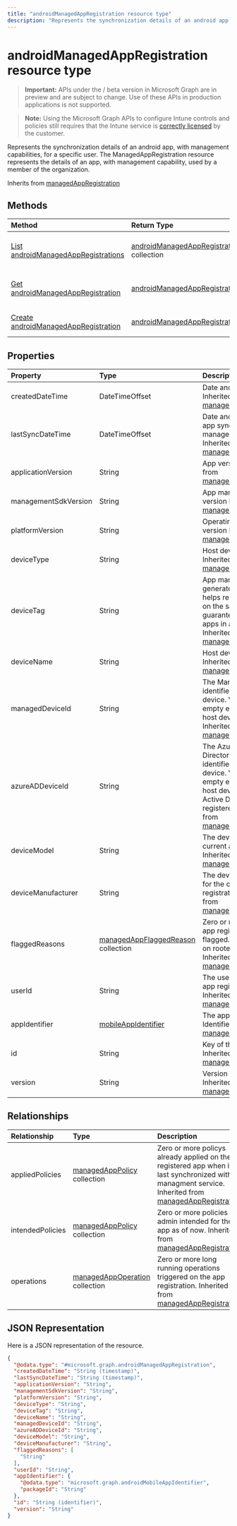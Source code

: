 ```yaml
---
title: "androidManagedAppRegistration resource type"
description: "Represents the synchronization details of an android app, with management capabilities, for a specific user."
---
```


# androidManagedAppRegistration resource type

> **Important:** APIs under the / beta version in Microsoft Graph are in preview and are subject to change. Use of these APIs in production applications is not supported.

> **Note:** Using the Microsoft Graph APIs to configure Intune controls and policies still requires that the Intune service is [correctly licensed](https://go.microsoft.com/fwlink/?linkid=839381) by the customer.

Represents the synchronization details of an android app, with management capabilities, for a specific user.
The ManagedAppRegistration resource represents the details of an app, with management capability, used by a member of the organization.

Inherits from [managedAppRegistration](../resources/intune-mam-managedappregistration.md)

## Methods
|Method|Return Type|Description|
|:---|:---|:---|
|[List androidManagedAppRegistrations](../api/intune-mam-androidmanagedappregistration-list.md)|[androidManagedAppRegistration](../resources/intune-mam-androidmanagedappregistration.md) collection|List properties and relationships of the [androidManagedAppRegistration](../resources/intune-mam-androidmanagedappregistration.md) objects.|
|[Get androidManagedAppRegistration](../api/intune-mam-androidmanagedappregistration-get.md)|[androidManagedAppRegistration](../resources/intune-mam-androidmanagedappregistration.md)|Read properties and relationships of the [androidManagedAppRegistration](../resources/intune-mam-androidmanagedappregistration.md) object.|
|[Create androidManagedAppRegistration](../api/intune-mam-androidmanagedappregistration-create.md)|[androidManagedAppRegistration](../resources/intune-mam-androidmanagedappregistration.md)|Create a new [androidManagedAppRegistration](../resources/intune-mam-androidmanagedappregistration.md) object.|

## Properties
|Property|Type|Description|
|:---|:---|:---|
|createdDateTime|DateTimeOffset|Date and time of creation Inherited from [managedAppRegistration](../resources/intune-mam-managedappregistration.md)|
|lastSyncDateTime|DateTimeOffset|Date and time of last the app synced with management service. Inherited from [managedAppRegistration](../resources/intune-mam-managedappregistration.md)|
|applicationVersion|String|App version Inherited from [managedAppRegistration](../resources/intune-mam-managedappregistration.md)|
|managementSdkVersion|String|App management SDK version Inherited from [managedAppRegistration](../resources/intune-mam-managedappregistration.md)|
|platformVersion|String|Operating System version Inherited from [managedAppRegistration](../resources/intune-mam-managedappregistration.md)|
|deviceType|String|Host device type Inherited from [managedAppRegistration](../resources/intune-mam-managedappregistration.md)|
|deviceTag|String|App management SDK generated tag, which helps relate apps hosted on the same device. Not guaranteed to relate apps in all conditions. Inherited from [managedAppRegistration](../resources/intune-mam-managedappregistration.md)|
|deviceName|String|Host device name Inherited from [managedAppRegistration](../resources/intune-mam-managedappregistration.md)|
|managedDeviceId|String|The Managed Device identifier of the host device. Value could be empty even when the host device is managed. Inherited from [managedAppRegistration](../resources/intune-mam-managedappregistration.md)|
|azureADDeviceId|String|The Azure Active Directory Device identifier of the host device. Value could be empty even when the host device is Azure Active Directory registered. Inherited from [managedAppRegistration](../resources/intune-mam-managedappregistration.md)|
|deviceModel|String|The device model for the current app registration  Inherited from [managedAppRegistration](../resources/intune-mam-managedappregistration.md)|
|deviceManufacturer|String|The device manufacturer for the current app registration  Inherited from [managedAppRegistration](../resources/intune-mam-managedappregistration.md)|
|flaggedReasons|[managedAppFlaggedReason](../resources/intune-mam-managedappflaggedreason.md) collection|Zero or more reasons an app registration is flagged. E.g. app running on rooted device Inherited from [managedAppRegistration](../resources/intune-mam-managedappregistration.md)|
|userId|String|The user Id to who this app registration belongs. Inherited from [managedAppRegistration](../resources/intune-mam-managedappregistration.md)|
|appIdentifier|[mobileAppIdentifier](../resources/intune-mam-mobileappidentifier.md)|The app package Identifier Inherited from [managedAppRegistration](../resources/intune-mam-managedappregistration.md)|
|id|String|Key of the entity. Inherited from [managedAppRegistration](../resources/intune-mam-managedappregistration.md)|
|version|String|Version of the entity. Inherited from [managedAppRegistration](../resources/intune-mam-managedappregistration.md)|

## Relationships
|Relationship|Type|Description|
|:---|:---|:---|
|appliedPolicies|[managedAppPolicy](../resources/intune-mam-managedapppolicy.md) collection|Zero or more policys already applied on the registered app when it last synchronized with managment service. Inherited from [managedAppRegistration](../resources/intune-mam-managedappregistration.md)|
|intendedPolicies|[managedAppPolicy](../resources/intune-mam-managedapppolicy.md) collection|Zero or more policies admin intended for the app as of now. Inherited from [managedAppRegistration](../resources/intune-mam-managedappregistration.md)|
|operations|[managedAppOperation](../resources/intune-mam-managedappoperation.md) collection|Zero or more long running operations triggered on the app registration. Inherited from [managedAppRegistration](../resources/intune-mam-managedappregistration.md)|

## JSON Representation
Here is a JSON representation of the resource.
<!-- {
  "blockType": "resource",
  "keyProperty": "id",
  "@odata.type": "microsoft.graph.androidManagedAppRegistration"
}
-->
``` json
{
  "@odata.type": "#microsoft.graph.androidManagedAppRegistration",
  "createdDateTime": "String (timestamp)",
  "lastSyncDateTime": "String (timestamp)",
  "applicationVersion": "String",
  "managementSdkVersion": "String",
  "platformVersion": "String",
  "deviceType": "String",
  "deviceTag": "String",
  "deviceName": "String",
  "managedDeviceId": "String",
  "azureADDeviceId": "String",
  "deviceModel": "String",
  "deviceManufacturer": "String",
  "flaggedReasons": [
    "String"
  ],
  "userId": "String",
  "appIdentifier": {
    "@odata.type": "microsoft.graph.androidMobileAppIdentifier",
    "packageId": "String"
  },
  "id": "String (identifier)",
  "version": "String"
}
```





